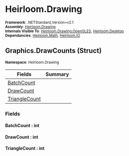 # Heirloom.Drawing

<small>**Framework**: .NETStandard,Version=v2.1</small>  
<small>**Assembly**: [Heirloom.Drawing](../Heirloom.Drawing/Heirloom.Drawing.md)</small>  
<small>**Internals Visible To**: [Heirloom.Drawing.OpenGLES](../Heirloom.Drawing.OpenGLES/Heirloom.Drawing.OpenGLES.md), [Heirloom.Desktop](../Heirloom.Desktop/Heirloom.Desktop.md)</small>  
<small>**Dependancies**: [Heirloom.Math](../Heirloom.Math/Heirloom.Math.md), [Heirloom.IO](../Heirloom.IO/Heirloom.IO.md)</small>  

## Graphics.DrawCounts (Struct)
<small>**Namespace**: Heirloom.Drawing</small>  

| Fields                        | Summary |
|-------------------------------|---------|
| [BatchCount](#BAT27B69C73)    |         |
| [DrawCount](#DRA5740BB87)     |         |
| [TriangleCount](#TRIFB928221) |         |

### Fields

#### <a name="BAT27B69C73"></a>BatchCount : int

#### <a name="DRA5740BB87"></a>DrawCount : int

#### <a name="TRIFB928221"></a>TriangleCount : int

